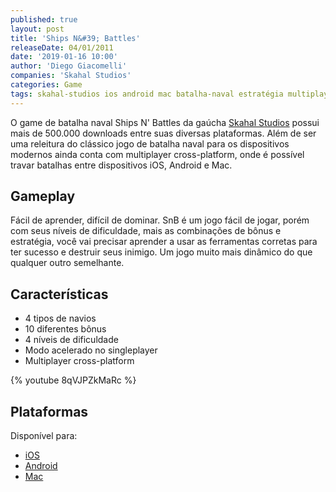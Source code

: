 ```yaml
---
published: true
layout: post
title: 'Ships N&#39; Battles'
releaseDate: 04/01/2011
date: '2019-01-16 10:00'
author: 'Diego Giacomelli'
companies: 'Skahal Studios'
categories: Game
tags: skahal-studios ios android mac batalha-naval estratégia multiplayer
---
```

O game de batalha naval Ships N' Battles da gaúcha [Skahal Studios](http://skahal.github.io/press/kit/index.html) possui mais de 500.000 downloads entre suas diversas plataformas. Além de ser uma releitura do clássico jogo de batalha naval para os dispositivos modernos ainda conta com multiplayer cross-platform, onde é possível travar batalhas entre dispositivos iOS, Android e Mac.

## Gameplay
Fácil de aprender, difícil de dominar. SnB é um jogo fácil de jogar, porém com seus níveis de dificuldade, mais as combinações de bônus e estratégia, você vai precisar aprender a usar as ferramentas corretas para ter sucesso e destruir seus inimigo. Um jogo muito mais dinâmico do que qualquer outro semelhante.

## Características
* 4 tipos de navios
* 10 diferentes bônus
* 4 níveis de dificuldade
* Modo acelerado no singleplayer
* Multiplayer cross-platform


{% youtube 8qVJPZkMaRc %}

## Plataformas
Disponível para:
* [iOS](https://itunes.apple.com/us/app/ships-n-battles-hd/id510480132?mt=8)
* [Android](https://play.google.com/store/apps/details?id=com.skahal.shipsnbattles)
* [Mac](https://itunes.apple.com/pt/app/ships-n-battles/id531527189?mt=12)